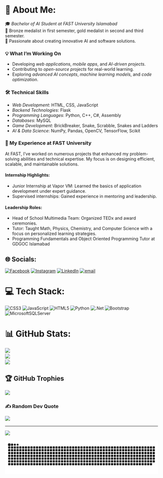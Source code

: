 # 💫 About Me:

🎓 *Bachelor of AI Student at FAST University Islamabad*  
🥇 Bronze medalist in first semester, gold medalist in second and third semester.  
🚀 Passionate about creating innovative AI and software solutions.

### 💡 What I’m Working On
- Developing *web applications*, *mobile apps*, and *AI-driven projects*.
- Contributing to *open-source projects* for real-world learning.
- Exploring *advanced AI concepts*, *machine learning models*, and *code optimization*.

### 🛠 Technical Skills
- *Web Development*: HTML, CSS, JavaScript
- *Backend Technologies*: Flask
- *Programming Languages*: Python, C++, C#, Assembly
- *Databases*: MySQL
- *Game Development*: BrickBreaker, Snake, Scrabble, Snakes and Ladders
- *AI & Data Science*: NumPy, Pandas, OpenCV, TensorFlow, Scikit

### 📌 My Experience at FAST University
At FAST, I’ve worked on numerous projects that enhanced my problem-solving abilities and technical expertise. My focus is on designing efficient, scalable, and maintainable solutions.  

#### Internship Highlights:
- Junior Internship at Vapor VM: Learned the basics of application development under expert guidance.  
- Supervised internships: Gained experience in mentoring and leadership.  

#### Leadership Roles:
- Head of School Multimedia Team: Organized TEDx and award ceremonies.
- Tutor: Taught Math, Physics, Chemistry, and Computer Science with a focus on personalized learning strategies.
- Programming Fundamentals and Object Oriented Programming Tutor at GDGOC Islamabad


## 🌐 Socials:
[![Facebook](https://img.shields.io/badge/Facebook-%231877F2.svg?logo=Facebook&logoColor=white)](https://www.facebook.com/SAliHaiderN/) [![Instagram](https://img.shields.io/badge/Instagram-%23E4405F.svg?logo=Instagram&logoColor=white)](https://www.instagram.com/SAliHaiderN/) [![LinkedIn](https://img.shields.io/badge/LinkedIn-%230077B5.svg?logo=linkedin&logoColor=white)](https://linkedin.com/in/SAliHaiderN) [![email](https://img.shields.io/badge/Email-D14836?logo=gmail&logoColor=white)](mailto:syedalihn@outlook.com)

# 💻 Tech Stack:
 ![CSS3](https://img.shields.io/badge/css3-%231572B6.svg?style=for-the-badge&logo=css3&logoColor=white) ![JavaScript](https://img.shields.io/badge/javascript-%23323330.svg?style=for-the-badge&logo=javascript&logoColor=%23F7DF1E) ![HTML5](https://img.shields.io/badge/html5-%23E34F26.svg?style=for-the-badge&logo=html5&logoColor=white) ![Python](https://img.shields.io/badge/python-3670A0?style=for-the-badge&logo=python&logoColor=ffdd54) ![.Net](https://img.shields.io/badge/.NET-5C2D91?style=for-the-badge&logo=.net&logoColor=white) ![Bootstrap](https://img.shields.io/badge/bootstrap-%238511FA.svg?style=for-the-badge&logo=bootstrap&logoColor=white)  ![MicrosoftSQLServer](https://img.shields.io/badge/Microsoft%20SQL%20Server-CC2927?style=for-the-badge&logo=microsoft%20sql%20server&logoColor=white)

# 📊 GitHub Stats:
![](https://github-readme-stats.vercel.app/api?username=SAliHaiderN&theme=dark&hide_border=false&include_all_commits=false&count_private=false)<br/>
![](https://github-readme-streak-stats.herokuapp.com/?user=SAliHaiderN&theme=dark&hide_border=false)<br/>
![](https://github-readme-stats.vercel.app/api/top-langs/?username=SAliHaiderN&theme=dark&hide_border=false&include_all_commits=false&count_private=false&layout=compact)

## 🏆 GitHub Trophies
![](https://github-profile-trophy.vercel.app/?username=SAliHaiderN&theme=default&no-frame=false&no-bg=true&margin-w=4)

### ✍ Random Dev Quote
![](https://quotes-github-readme.vercel.app/api?type=horizontal&theme=radical)

---
[![](https://visitcount.itsvg.in/api?id=SAliHaiderN&icon=0&color=0)](https://visitcount.itsvg.in)

<!-- Proudly created with GPRM ( https://gprm.itsvg.in ) -->
<picture>
  <source media="(prefers-color-scheme: dark)" srcset="https://raw.githubusercontent.com/TheBossMan110/TheBossMan110/output/github-snake-dark.svg" />
  <source media="(prefers-color-scheme: light)" srcset="https://raw.githubusercontent.com/TheBossMan110/TheBossMan110/output/github-snake.svg" />
  <img alt="github-snake" src="https://raw.githubusercontent.com/TheBossMan110/TheBossMan110/output/github-snake.svg" />
</picture>

